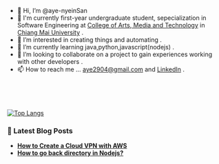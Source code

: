 - 👋 Hi, I’m @aye-nyeinSan
- :crystal_ball: I'm currently first-year undergraduate student, sepecialization in Software Engineering at [College of Arts, Media and Technology](https://www.camt.cmu.ac.th/index.php/en/) in [Chiang Mai University](https://cmu.ac.th/en/) .
- 👀 I’m interested in creating things and automating .
- 🌱 I’m currently learning java,python,javascript(nodejs) .
- 💞️ I’m looking to collaborate on a project to gain experiences working with other developers .
- 📫 How to reach me ... aye2904@gmail.com and [LinkedIn](https://www.linkedin.com/in/ayenyeinsan-2904/) .

<br>
<br>
<br>

[![Top Langs](https://github-readme-stats.vercel.app/api/top-langs/?username=aye-NyeinSan&layout=compact)](https://github.com/aye-nyeinSan/github-readme-stats)
<br>
<h3><strong> 📙 Latest Blog Posts<strong></h3>
  
<!-- BLOG-POST-LIST:START -->
- [How to Create a Cloud VPN with AWS](https://aws.plainenglish.io/how-to-create-your-own-cloud-vpn-with-aws-d58868221806?source=rss-fecea3abd0c2------2)
- [How to go back directory in Nodejs?](https://dev.to/ayenyeinsan/how-to-go-back-directory-in-nodejs-gg3)
<!-- BLOG-POST-LIST:END -->

<!---
aye-nyeinSan/aye-nyeinSan is a ✨ special ✨ repository because its `README.md` (this file) appears on your GitHub profile.
You can click the Preview link to take a look at your changes.
--->
